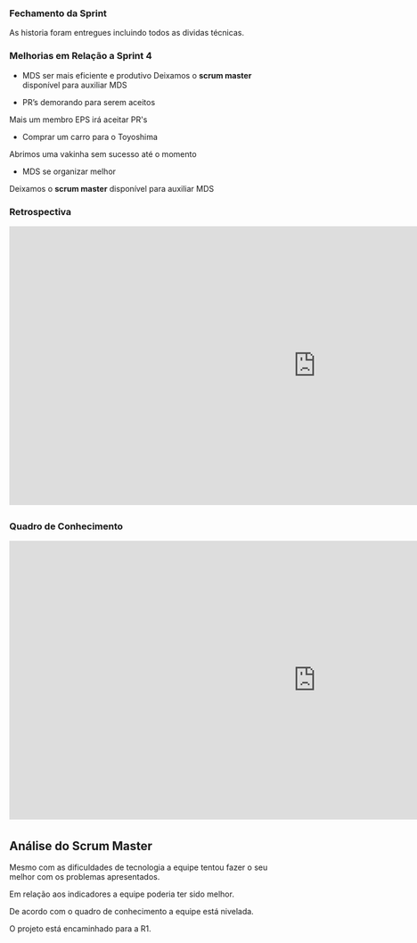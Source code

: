 ### Fechamento da Sprint
As historia foram entregues incluindo todos as dividas técnicas.

### Melhorias em Relação a __Sprint__ 4

* MDS ser mais eficiente e produtivo
Deixamos o __scrum master__ disponível para auxiliar MDS 

* PR’s demorando para serem aceitos

Mais um membro EPS irá aceitar PR's

* Comprar um carro para o Toyoshima

Abrimos uma vakinha sem sucesso até o momento

* MDS se organizar melhor

Deixamos o __scrum master__ disponível para auxiliar MDS 

### Retrospectiva
<iframe width="1100" height="500" frameborder="0" src="https://docs.google.com/document/d/e/2PACX-1vTMjeZUjVSTHYJ0f_EcOXuMd_b4H8FpF3iZe0_FUODpPSwA3fPnUq4RHFUcD_41K6V4qM3_MjV1-J_F/pub" scrolling="no" style="overflow: hidden; margin-bottom: 5px;">Your browser is not able to display frames</iframe>

### Quadro de Conhecimento
<iframe width="1100" height="500" frameborder="0" src="https://docs.google.com/spreadsheets/d/e/2PACX-1vQz4PB1QudgJp7Resl8wUHgxOGqkoSUCB47p7MJxv02Co7vuFXVY0JxMVbYuSR9alX9l6H8kZnjqhd3/pubhtml
" scrolling="no" style="overflow: hidden; margin-bottom: 5px;">Your browser is not able to display frames</iframe>

## Análise do Scrum Master

Mesmo com as dificuldades de tecnologia a equipe tentou fazer o seu melhor com os problemas apresentados.

Em relação aos indicadores a equipe poderia ter sido melhor.

De acordo com o quadro de conhecimento a equipe está nivelada.

O projeto está encaminhado para a R1.
